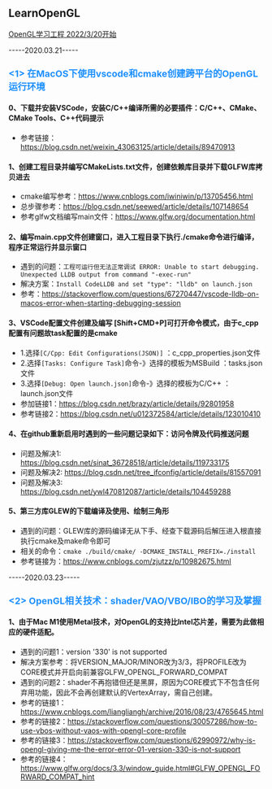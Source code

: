 ## LearnOpenGL
<u>OpenGL学习工程 2022/3/20开始</u>

-----2020.03.21-----
### <font size=4 color=#1E90FF>**<1> 在MacOS下使用vscode和cmake创建跨平台的OpenGL运行环境**</font>
 #### 0、下载并安装VSCode，安装C/C++编译所需的必要插件：C/C++、CMake、CMake Tools、C++代码提示
  * 参考链接：<u>https://blog.csdn.net/weixin_43063125/article/details/89470913</u>

 #### 1、创建工程目录并编写CMakeLists.txt文件，创建依赖库目录并下载GLFW库拷贝进去
  * cmake编写参考：<u>https://www.cnblogs.com/iwiniwin/p/13705456.html</u>
  * 总步骤参考：<u>https://blog.csdn.net/seewed/article/details/107148654</u>
  * 参考glfw文档编写main文件：<u>https://www.glfw.org/documentation.html</u>

 #### 2、编写main.cpp文件创建窗口，进入工程目录下执行./cmake命令进行编译，程序正常运行并显示窗口
  * 遇到的问题：`工程可运行但无法正常调试 ERROR: Unable to start debugging. Unexpected LLDB output from command "-exec-run"`
  * 解决方案：`Install CodeLLDB and set "type": "lldb" on launch.json`
  * 参考：<u>https://stackoverflow.com/questions/67270447/vscode-lldb-on-macos-error-when-starting-debugging-session</u>

 #### 3、VSCode配置文件创建及编写 [Shift+CMD+P]可打开命令模式，由于c_cpp配置有问题故task配置的是cmake
  * 1.选择`[C/Cpp: Edit Configurations(JSON)]` ：c_cpp_properties.json文件
  * 2.选择`[Tasks: Configure Task]`命令-》选择的模板为MSBuild ：tasks.json文件
  * 3.选择`[Debug: Open launch.json]`命令-》选择的模板为C/C++ ：launch.json文件
  * 参加链接1：<u>https://blog.csdn.net/brazy/article/details/92801958</u>
  * 参考链接2：<u>https://blog.csdn.net/u012372584/article/details/123010410</u>

 #### 4、在github重新启用时遇到的一些问题记录如下：访问令牌及代码推送问题
  * 问题及解决1: <u>https://blog.csdn.net/sinat_36728518/article/details/119733175</u>
  * 问题及解决2: <u>https://blog.csdn.net/tree_ifconfig/article/details/81557091</u>
  * 问题及解决3: <u>https://blog.csdn.net/ywl470812087/article/details/104459288</u>

 #### 5、第三方库GLEW的下载编译及使用、绘制三角形
  * 遇到的问题：GLEW库的源码编译无从下手、经查下载源码后解压进入根直接执行cmake及make命令即可
  * 相关的命令：`cmake ./build/cmake/ -DCMAKE_INSTALL_PREFIX=./install`
  * 参考链接为：<u>https://www.cnblogs.com/zjutzz/p/10982675.html</u>


-----2020.03.23-----
### <font size=4 color=#1E90FF>**<2> OpenGL相关技术：shader/VAO/VBO/IBO的学习及掌握**</font>
 #### 1、由于Mac M1使用Metal技术，对OpenGL的支持比Intel芯片差，需要为此做相应的硬件适配。
  * 遇到的问题1：version '330' is not supported
  * 解决方案参考：将VERSION_MAJOR/MINOR改为3/3，将PROFILE改为CORE模式并开启向前兼容GLFW_OPENGL_FORWARD_COMPAT
  * 遇到的问题2：shader不再抱错但还是黑屏，原因为CORE模式下不包含任何弃用功能，因此不会再创建默认的VertexArray，需自己创建。
  * 参考的链接1：<u>https://www.cnblogs.com/liangliangh/archive/2016/08/23/4765645.html</u>
  * 参考的链接2：<u>https://stackoverflow.com/questions/30057286/how-to-use-vbos-without-vaos-with-opengl-core-profile</u>
  * 参考的链接3：<u>https://stackoverflow.com/questions/62990972/why-is-opengl-giving-me-the-error-error-01-version-330-is-not-support</u>
  * 参考的链接4：<u>https://www.glfw.org/docs/3.3/window_guide.html#GLFW_OPENGL_FORWARD_COMPAT_hint</u>
